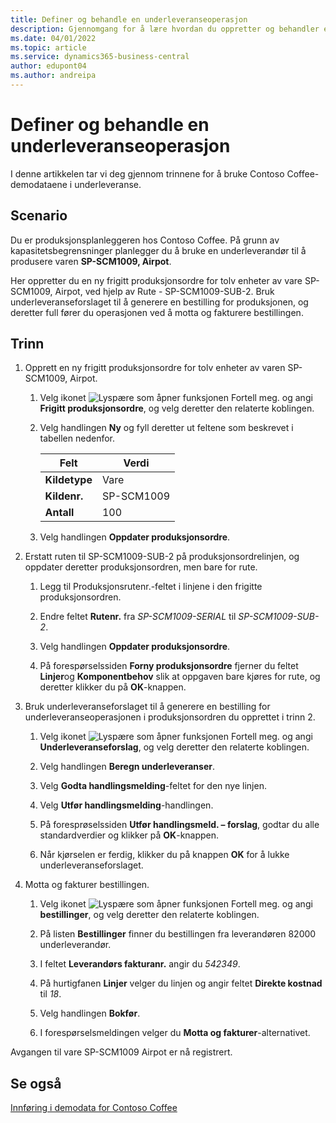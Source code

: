 ```yaml
---
title: Definer og behandle en underleveranseoperasjon
description: Gjennomgang for å lære hvordan du oppretter og behandler en underleveranseoperasjon i Business Central.
ms.date: 04/01/2022
ms.topic: article
ms.service: dynamics365-business-central
author: edupont04
ms.author: andreipa
---
```


# <a name="set-up-and-process-a-subcontracting-operation"></a><a name="set-up-and-process-a-subcontracting-operation"></a><a name="set-up-and-process-a-subcontracting-operation"></a>Definer og behandle en underleveranseoperasjon

I denne artikkelen tar vi deg gjennom trinnene for å bruke Contoso Coffee-demodataene i underleveranse.

## <a name="scenario"></a><a name="scenario"></a><a name="scenario"></a>Scenario

Du er produksjonsplanleggeren hos Contoso Coffee. På grunn av kapasitetsbegrensninger planlegger du å bruke en underleverandør til å produsere varen **SP-SCM1009, Airpot**.

Her oppretter du en ny frigitt produksjonsordre for tolv enheter av vare SP-SCM1009, Airpot, ved hjelp av Rute - SP-SCM1009-SUB-2. Bruk underleveranseforslaget til å generere en bestilling for produksjonen, og deretter full fører du operasjonen ved å motta og fakturere bestillingen.

## <a name="steps"></a><a name="steps"></a><a name="steps"></a>Trinn

1. Opprett en ny frigitt produksjonsordre for tolv enheter av varen SP-SCM1009, Airpot.

    1. Velg ikonet ![Lyspære som åpner funksjonen Fortell meg.](../../media/ui-search/search_small.png "Fortell hva du vil gjøre") og angi **Frigitt produksjonsordre**, og velg deretter den relaterte koblingen.  

    2. Velg handlingen **Ny** og fyll deretter ut feltene som beskrevet i tabellen nedenfor.  

        |Felt  |Verdi  |
        |---------|---------|
        |**Kildetype** |Vare|
        |**Kildenr.** |SP-SCM1009|
        |**Antall** |100|
    3. Velg handlingen **Oppdater produksjonsordre**.  

2. Erstatt ruten til SP-SCM1009-SUB-2 på produksjonsordrelinjen, og oppdater deretter produksjonsordren, men bare for rute.  

    1. Legg til Produksjonsrutenr.-feltet i linjene i den frigitte produksjonsordren.<!--in code, this is marked as visible=false-->

    2. Endre feltet **Rutenr.** fra *SP-SCM1009-SERIAL* til *SP-SCM1009-SUB-2*.  

    3. Velg handlingen **Oppdater produksjonsordre**.  

    4. På forespørselssiden **Forny produksjonsordre** fjerner du feltet **Linjer**og **Komponentbehov** slik at oppgaven bare kjøres for rute, og deretter klikker du på **OK**-knappen.

3. Bruk underleveranseforslaget til å generere en bestilling for underleveranseoperasjonen i produksjonsordren du opprettet i trinn 2.  

    1. Velg ikonet ![Lyspære som åpner funksjonen Fortell meg.](../../media/ui-search/search_small.png "Fortell hva du vil gjøre") og angi **Underleveranseforslag**, og velg deretter den relaterte koblingen.  

    2. Velg handlingen **Beregn underleveranser**.

    3. Velg **Godta handlingsmelding**-feltet for den nye linjen.

    4. Velg **Utfør handlingsmelding**-handlingen.  

    5. På foresprøselssiden **Utfør handlingsmeld. – forslag**, godtar du alle standardverdier og klikker på **OK**-knappen.

    6. Når kjørselen er ferdig, klikker du på knappen **OK** for å lukke underleveranseforslaget.  

4. Motta og fakturer bestillingen.  

    1. Velg ikonet ![Lyspære som åpner funksjonen Fortell meg.](../../media/ui-search/search_small.png "Fortell hva du vil gjøre") og angi **bestillinger**, og velg deretter den relaterte koblingen.  

    2. På listen **Bestillinger** finner du bestillingen fra leverandøren 82000 underleverandør.

    3. I feltet **Leverandørs fakturanr.** angir du *542349*.

    4. På hurtigfanen **Linjer** velger du linjen og angir feltet **Direkte kostnad** til *18*.

    5. Velg handlingen **Bokfør**.  

    6. I forespørselsmeldingen velger du **Motta og fakturer**-alternativet.  

Avgangen til vare SP-SCM1009 Airpot er nå registrert.

## <a name="see-also"></a><a name="see-also"></a><a name="see-also"></a>Se også

[Innføring i demodata for Contoso Coffee](../contoso-coffee-intro.md)  

